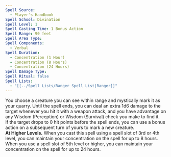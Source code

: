```yaml
---
Spell Source:
  - Player's Handbook
Spell School: Divination
Spell Level: 1
Spell Casting Time: 1 Bonus Action
Spell Range: 90 feet
Spell Area Type: 
Spell Components:
  - Verbal
Spell Duration:
  - Concentration (1 Hour)
  - Concentration (8 Hours)
  - Concentration (24 Hours)
Spell Damage Type: 
Spell Ritual: false
Spell Lists:
  - "[[../Spell Lists/Ranger Spell List|Ranger]]"
---
```

You choose a creature you can see within range and mystically mark it as your quarry. Until the spell ends, you can deal an extra 1d6 damage to the target whenever you hit it with a weapon attack, and you have advantage on any Wisdom (Perception) or Wisdom (Survival) check you make to find it.  
If the target drops to 0 hit points before the spell ends, you can use a bonus action on a subsequent turn of yours to mark a new creature.  
**At Higher Levels.** When you cast this spell using a spell slot of 3rd or 4th level, you can maintain your concentration on the spell for up to 8 hours. When you use a spell slot of 5th level or higher, you can maintain your concentration on the spell for up to 24 hours.
